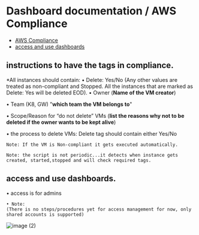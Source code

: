 # Dashboard documentation / AWS Compliance
 
- [AWS Compliance](#Instructions-to-have-the-tags-in-compliance)
- [access and use dashboards](#access-and-use-dashboards)


## instructions to have the tags in compliance.

*All instances should contain: • Delete: Yes/No (Any other values are treated as non-compliant and Stopped. All the instances that are marked as Delete: Yes will be deleted EOD).
• Owner (**Name of the VM creator**)

• Team (K8, GW) "**which team the VM belongs to**"

• Scope/Reason for “do not delete” VMs
 (**list the reasons why not to be deleted if the owner wants to be kept alive**)

• the process to delete VMs: Delete tag should contain either Yes/No
```
Note: If the VM is Non-compliant it gets executed automatically.
``` 
``` 
Note: the script is not periodic...it detects when instance gets created, started,stopped and will check required tags.
```

## access and use dashboards.

• access is for admins 

```
• Note: 
(There is no steps/procedures yet for access management for now, only shared accounts is supported)
```

![image (2)](https://user-images.githubusercontent.com/76431508/108069641-45842880-706c-11eb-9b19-c048ef57bd2f.png)
 
